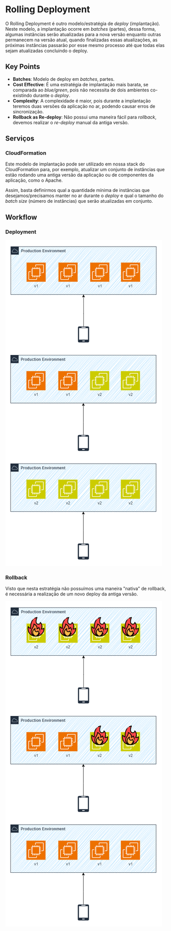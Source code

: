 # Rolling Deployment

O Rolling Deployment é outro modelo/estratégia de *deploy* (implantação). Neste modelo, a implantação ocorre em *batches* (partes), dessa forma, algumas instâncias serão atualizadas para a nova versão enquanto outras permanecem na versão atual, quando finalizadas essas atualizações, as próximas instâncias passarão por esse mesmo processo até que todas elas sejam atualizadas concluindo o deploy.

## Key Points

- **Batches**: Modelo de deploy em *batches*, partes.
- **Cost Effective**: É uma estratégia de implantação mais barata, se comparada ao *blue/green*, pois não necessita de dois ambientes co-existindo durante o *deploy*.
- **Complexity**: A complexidade é maior, pois durante a implantação teremos duas versões da aplicação no ar, podendo causar erros de sincronização.
- **Rollback as Re-deploy**: Não possui uma maneira fácil para *rollback*, devemos realizar o *re-deploy* manual da antiga versão.

## Serviços

### CloudFormation

Este modelo de implantação pode ser utilizado em nossa stack do CloudFormation para, por exemplo, atualizar um conjunto de instâncias que estão rodando uma antiga versão da aplicação ou de componentes da aplicação, como o Apache.

Assim, basta definirmos qual a quantidade mínima de instâncias que desejamos/precisamos manter no ar durante o *deploy* e qual o tamanho do *batch size* (número de instâncias) que serão atualizadas em conjunto.

## Workflow

### Deployment

![rolling-deployments](../../../diagrams/rolling-deployment-drawio.png)

### Rollback

Visto que nesta estratégia não possuímos uma maneira "nativa" de rollback, é necessária a realização de um novo deploy da antiga versão.

![rolling-deployment-rollback](../../../diagrams/rolling-deployment-rollback-drawio.png)